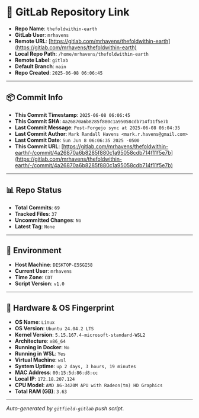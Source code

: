 # 🔗 GitLab Repository Link

- **Repo Name**: `thefoldwithin-earth`
- **GitLab User**: `mrhavens`
- **Remote URL**: [https://gitlab.com/mrhavens/thefoldwithin-earth](https://gitlab.com/mrhavens/thefoldwithin-earth)
- **Local Repo Path**: `/home/mrhavens/thefoldwithin-earth`
- **Remote Label**: `gitlab`
- **Default Branch**: `main`
- **Repo Created**: `2025-06-08 06:06:45`

---

## 📦 Commit Info

- **This Commit Timestamp**: `2025-06-08 06:06:45`
- **This Commit SHA**: `4a26870a6b8285f880c1a95058cdb714f11f5e7b`
- **Last Commit Message**: `Post-Forgejo sync at 2025-06-08 06:04:35`
- **Last Commit Author**: `Mark Randall Havens <mark.r.havens@gmail.com>`
- **Last Commit Date**: `Sun Jun 8 06:06:35 2025 -0500`
- **This Commit URL**: [https://gitlab.com/mrhavens/thefoldwithin-earth/-/commit/4a26870a6b8285f880c1a95058cdb714f11f5e7b](https://gitlab.com/mrhavens/thefoldwithin-earth/-/commit/4a26870a6b8285f880c1a95058cdb714f11f5e7b)

---

## 📊 Repo Status

- **Total Commits**: `69`
- **Tracked Files**: `37`
- **Uncommitted Changes**: `No`
- **Latest Tag**: `None`

---

## 🧽 Environment

- **Host Machine**: `DESKTOP-E5SGI58`
- **Current User**: `mrhavens`
- **Time Zone**: `CDT`
- **Script Version**: `v1.0`

---

## 🧬 Hardware & OS Fingerprint

- **OS Name**: `Linux`
- **OS Version**: `Ubuntu 24.04.2 LTS`
- **Kernel Version**: `5.15.167.4-microsoft-standard-WSL2`
- **Architecture**: `x86_64`
- **Running in Docker**: `No`
- **Running in WSL**: `Yes`
- **Virtual Machine**: `wsl`
- **System Uptime**: `up 2 days, 3 hours, 19 minutes`
- **MAC Address**: `00:15:5d:86:d8:cc`
- **Local IP**: `172.18.207.124`
- **CPU Model**: `AMD A6-3420M APU with Radeon(tm) HD Graphics`
- **Total RAM (GB)**: `3.63`

---

_Auto-generated by `gitfield-gitlab` push script._
